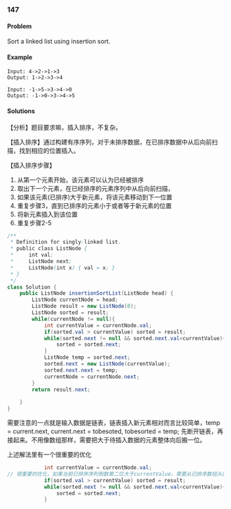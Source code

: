 ### 147

#### Problem

Sort a linked list using insertion sort.

#### Example

```
Input: 4->2->1->3
Output: 1->2->3->4
```

```
Input: -1->5->3->4->0
Output: -1->0->3->4->5
```



#### Solutions

【分析】题目要求嘛，插入排序，不复杂。

【插入排序】通过构建有序序列，对于未排序数据，在已排序数据中从后向前扫描，找到相应的位置插入。

【插入排序步骤】

1. 从第一个元素开始，该元素可以认为已经被排序
2. 取出下一个元素，在已经排序的元素序列中从后向前扫描，
3. 如果该元素(已排序)大于新元素，将该元素移动到下一位置
4. 重复步骤3，直到已排序的元素小于或者等于新元素的位置
5. 将新元素插入到该位置
6. 重复步骤2-5

```java
/**
 * Definition for singly-linked list.
 * public class ListNode {
 *     int val;
 *     ListNode next;
 *     ListNode(int x) { val = x; }
 * }
 */
class Solution {
    public ListNode insertionSortList(ListNode head) {
        ListNode currentNode = head;
        ListNode result = new ListNode(0);
        ListNode sorted = result;
        while(currentNode != null){
            int currentValue = currentNode.val;
            if(sorted.val > currentValue) sorted = result;
            while(sorted.next != null && sorted.next.val<currentValue){
                sorted = sorted.next;
            }
            ListNode temp = sorted.next;
            sorted.next = new ListNode(currentValue);
            sorted.next.next = temp;
            currentNode = currentNode.next;
        }
        return result.next;
        
    }
}
```

需要注意的一点就是输入数据是链表，链表插入新元素相对而言比较简单，temp = current.next, current.next = tobesoted, tobesorted = temp; 先断开链表，再接起来。不用像数组那样，需要把大于待插入数据的元素整体向后搬一位。

上述解法里有一个很重要的优化

```java
            int currentValue = currentNode.val;
// 很重要的优化，如果当前已排序序列倒数第二位大于currentValue，需要从已排序数组头部重新开始遍历
            if(sorted.val > currentValue) sorted = result;
            while(sorted.next != null && sorted.next.val<currentValue){
                sorted = sorted.next;
            }
```

